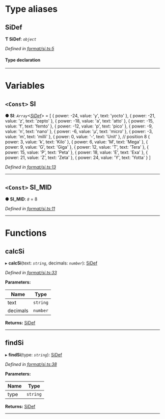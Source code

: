 

# Type aliases

<a id="sidef"></a>

##  SiDef

**Ƭ SiDef**: *`object`*

*Defined in [format/si.ts:5](https://github.com/polkadot-js/common/blob/6065e10/packages/util/src/format/si.ts#L5)*

#### Type declaration

___

# Variables

<a id="si"></a>

## `<Const>` SI

**● SI**: *`Array`<[SiDef](_format_si_.md#sidef)>* =  [
  { power: -24, value: 'y', text: 'yocto' },
  { power: -21, value: 'z', text: 'zepto' },
  { power: -18, value: 'a', text: 'atto' },
  { power: -15, value: 'f', text: 'femto' },
  { power: -12, value: 'p', text: 'pico' },
  { power: -9, value: 'n', text: 'nano' },
  { power: -6, value: 'µ', text: 'micro' },
  { power: -3, value: 'm', text: 'milli' },
  { power: 0, value: '-', text: 'Unit' }, // position 8
  { power: 3, value: 'k', text: 'Kilo' },
  { power: 6, value: 'M', text: 'Mega' },
  { power: 9, value: 'G', text: 'Giga' },
  { power: 12, value: 'T', text: 'Tera' },
  { power: 15, value: 'P', text: 'Peta' },
  { power: 18, value: 'E', text: 'Exa' },
  { power: 21, value: 'Z', text: 'Zeta' },
  { power: 24, value: 'Y', text: 'Yotta' }
]

*Defined in [format/si.ts:13](https://github.com/polkadot-js/common/blob/6065e10/packages/util/src/format/si.ts#L13)*

___
<a id="si_mid"></a>

## `<Const>` SI_MID

**● SI_MID**: *`8`* = 8

*Defined in [format/si.ts:11](https://github.com/polkadot-js/common/blob/6065e10/packages/util/src/format/si.ts#L11)*

___

# Functions

<a id="calcsi"></a>

##  calcSi

▸ **calcSi**(text: *`string`*, decimals: *`number`*): [SiDef](_format_si_.md#sidef)

*Defined in [format/si.ts:33](https://github.com/polkadot-js/common/blob/6065e10/packages/util/src/format/si.ts#L33)*

**Parameters:**

| Name | Type |
| ------ | ------ |
| text | `string` |
| decimals | `number` |

**Returns:** [SiDef](_format_si_.md#sidef)

___
<a id="findsi"></a>

##  findSi

▸ **findSi**(type: *`string`*): [SiDef](_format_si_.md#sidef)

*Defined in [format/si.ts:38](https://github.com/polkadot-js/common/blob/6065e10/packages/util/src/format/si.ts#L38)*

**Parameters:**

| Name | Type |
| ------ | ------ |
| type | `string` |

**Returns:** [SiDef](_format_si_.md#sidef)

___

